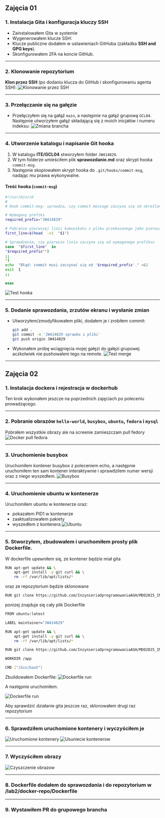 ## Zajęcia 01

### 1. Instalacja Gita i konfiguracja kluczy SSH
- Zainstalowałem Gita w systemie 
- Wygenerowałem klucze SSH:  
- Klucze publiczne dodałem w ustawieniach GitHuba (zakładka **SSH and GPG keys**).
- Skonfigurowałem 2FA na koncie GitHub.

---

### 2. Klonowanie repozytorium
**Klon przez SSH** (po dodaniu klucza do GitHub i skonfigurowaniu agenta SSH):
![Klonowanie przez SSH](./lab1/repo-clone.png)

---

### 3. Przełączanie się na gałęzie
- Przełączyłem się na gałąź `main`, a następnie na gałąź grupową `GCL04`. Następnie utworzyłem gałąź składającą się z moich inicjałów i numeru indeksu:
  ![Zmiana brancha](./lab1/switch-branch.png)

---

### 4. Utworzenie katalogu i napisanie Git hooka
1. W katalogu **ITE/GCL04** stworzyłem folder `JW414829`.
2. W tym folderze umieściłem plik **sprawozdanie.md** oraz skrypt hooka `commit-msg`.
3. Następnie skopiowałem skrypt hooka do `.git/hooks/commit-msg`, nadając mu prawa wykonywalne.

#### Treść hooka (`commit-msg`)

```bash
#!/usr/bin/sh
#
# Hook commit-msg: sprawdza, czy commit message zaczyna się od określonego prefiksu

# Wymagany prefiks
required_prefix="JW414829"

# Pobranie pierwszej linii komunikatu z pliku przekazanego jako pierwszy argument
first_line=$(head  -n1  "$1")

# Sprawdzenie, czy pierwsza linia zaczyna się od wymaganego prefiksu
case  "$first_line"  in
"$required_prefix"*)
;;
*)
echo  "Błąd: commit musi zaczynać się od '$required_prefix'." >&2
exit  1
;;

esac
```

![Test hooka](./lab1/hook-test.png)

---

### 5. Dodanie sprawozdania, zrzutów ekranu i wysłanie zmian
- Utworzyłem/zmodyfikowałem pliki, dodałem je i zrobiłem commit:
  ```bash
  git add .
  git commit -m 'JW414829 sprawko i pliki'
  git push origin JW414829
  ```
- Wykonałem próbę wciągnięcia mojej gałęzi do gałęzi grupowej aczkolwiek nie pushowalem tego na remote.
![Test merge](./lab1/merge.png)

---

## Zajęcia 02

### 1. Instalacja dockera i rejestracja w dockerhub
Ten krok wykonałem jeszcze na poprzednich zajęciach po poleceniu prowadzącego.

---

### 2. Pobranie obrazów `hello-world`, `busybox`, `ubuntu`, `fedora` i `mysql`
Pobrałem wszystkie obrazy ale na screenie zamieszczam pull fedory
![Docker pull fedora](./lab2/pull-fedora.png)

---

### 3. Uruchomienie busybox
Uruchomiłem kontener busybox z poleceniem echo, a następnie uruchomiłem ten sam kontener interaktywnie i sprawdzilem numer wersji oraz z niego wyszedłem.
![Busybox](./lab2/busybox.png)

---

### 4. Uruchomienie ubuntu w kontenerze
Uruchomiłem ubuntu w kontenerze oraz:
- pokazałem PID1 w kontenerze
- zaaktualizowałem pakiety
- wyszedłem z kontenera
![Ubuntu](./lab2/ubuntu.png)

---

### 5. Stworzyłem, zbudowałem i uruchomiłem prosty plik Dockerfile.
W dockerfile upewniłem się, ze kontener będzie miał gita
```bash
RUN apt-get update && \
    apt-get install -y git curl && \
    rm -rf /var/lib/apt/lists/*
```
oraz ze repozytorium będzie sklonowane

```bash
RUN git clone https://github.com/InzynieriaOprogramowaniaAGH/MDO2025_INO.git /app
```

ponizej znajduje się cały plik Dockerfile

```bash
FROM ubuntu:latest

LABEL maintainer="JW414829"

RUN apt-get update && \
    apt-get install -y git curl && \
    rm -rf /var/lib/apt/lists/*

RUN git clone https://github.com/InzynieriaOprogramowaniaAGH/MDO2025_INO.git /app

WORKDIR /app

CMD ["/bin/bash"]
```

Zbuildowałem Dockerfile:
![Dockerfile run](./lab2/dockerfile-build.png)

A następnie uruchomiłem.

![Dockerfile run](./lab2/dockerfile-run.png)

Aby sprawdzić działanie gita jeszcze raz, sklonowałem drugi raz repozytorium

---

### 6. Sprawdziłem uruchomione kontenery i wyczyściłem je
![Uruchomione kontenery](./lab2/uruchomione-kontenery.png)
![Usuniecie kontenerow](./lab2/usuniecie-kontenerow.png)

---

### 7. Wyczyściłem obrazy
![Czyszczenie obrazow](./lab2/usuniecie-obrazow.png)

---

### 8. Dockerfile dodałem do sprawozdania i do repozytorium w /lab2/docker-repo/Dockerfile

---

### 9. Wystawiłem PR do grupowego brancha
